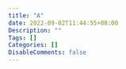 ```yaml
---
title: "A"
date: 2022-09-02T11:44:55+08:00
Description: ""
Tags: []
Categories: []
DisableComments: false
---
```

